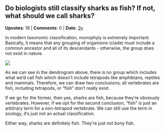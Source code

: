## Do biologists still classify sharks as fish? If not, what should we call sharks?
    
**Upvotes**: 18 | **Comments**: 0 | **Date**: [3y](https://www.quora.com/Do-biologists-still-classify-sharks-as-fish-If-not-what-should-we-call-sharks/answer/Gary-Meaney)

In modern taxonomic classification, monophyly is extremely important. Basically, it means that any grouping of organisms (clade) must include a common ancestor and all of its descendants - otherwise, the group does not exist in nature.

![](https://qph.fs.quoracdn.net/main-qimg-4882f1777fa7f1dd512b05d69c945f9d)

As we can see in the dendrogram above, there is no group which includes what we’d call fish which doesn’t include tetrapods like amphibians, reptiles and mammals. Therefore, we can draw two conclusions; all vertebrates are fish, including tetrapods, or “fish” don’t really exist.

If we go for the former, then yes, sharks are fish, because they’re obviously vertebrates. However, if we opt for the second conclusion, “fish” is just an arbitrary term for a non-tetrapod vertebrate. We can still use the term in zoology, it’s just not an actual classification.

Either way, sharks are definitely fish. They’re just not bony fish.

